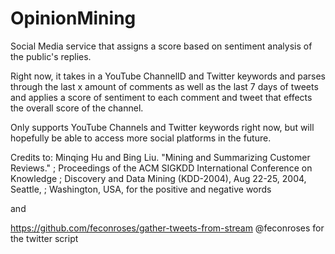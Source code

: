 # OpinionMining
Social Media service that assigns a score based on sentiment analysis of the public's replies.

Right now, it takes in a YouTube ChannelID and Twitter keywords and parses through the last x amount of comments as well as the last 7 days of tweets and applies a score of sentiment to each comment and tweet that effects the overall score of the channel.

Only supports YouTube Channels and Twitter keywords right now, but will hopefully be able to access more social platforms in the future.

Credits to:
Minqing Hu and Bing Liu. "Mining and Summarizing Customer Reviews." 
;       Proceedings of the ACM SIGKDD International Conference on Knowledge 
;       Discovery and Data Mining (KDD-2004), Aug 22-25, 2004, Seattle, 
;       Washington, USA, 
for the positive and negative words

and

https://github.com/feconroses/gather-tweets-from-stream
@feconroses for the twitter script
